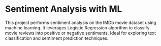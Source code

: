 # Sentiment Analysis with ML
This project performs sentiment analysis on the IMDb movie dataset using machine learning. It leverages Logistic Regression algorithm to classify movie reviews into positive or negative sentiments. Ideal for exploring text classification and sentiment prediction techniques.

